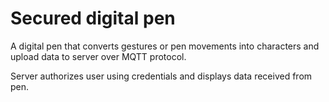 # Secured digital pen

A digital pen that converts gestures or pen movements into characters and upload data to server over MQTT protocol.

Server authorizes user using credentials and displays data received from pen.